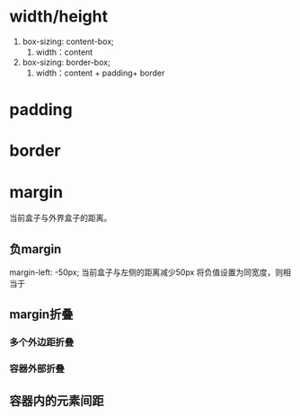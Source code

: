 # width/height
1. box-sizing: content-box;
	1. width：content
2. box-sizing: border-box;
	1. width：content + padding+ border
# padding

# border

# margin
当前盒子与外界盒子的距离。
## 负margin
margin-left: -50px;    当前盒子与左侧的距离减少50px
将负值设置为同宽度，则相当于
## margin折叠
### 多个外边距折叠
### 容器外部折叠
## 容器内的元素间距


